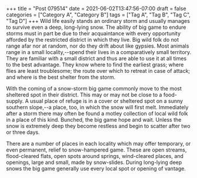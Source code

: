+++
title = "Post 079514"
date = 2021-06-02T13:47:56-07:00
draft = false
categories = ["Category A", "Category B"]
tags = ["Tag A", "Tag B", "Tag C", "Tag D"]
+++
Wild life easily stands an ordinary storm and usually manages to survive even a deep, long-lying snow. The ability of big game to endure storms must in part be due to their acquaintance with every opportunity afforded by the restricted district in which they live. Big wild folk do not range afar nor at random, nor do they drift about like gypsies. Most animals range in a small locality,--spend their lives in a comparatively small territory. They are familiar with a small district and thus are able to use it at all times to the best advantage. They know where to find the earliest grass; where flies are least troublesome; the route over which to retreat in case of attack; and where is the best shelter from the storm.

With the coming of a snow-storm big game commonly move to the most sheltered spot in their district. This may or may not be close to a food-supply. A usual place of refuge is in a cover or sheltered spot on a sunny southern slope,--a place, too, in which the snow will first melt. Immediately after a storm there may often be found a motley collection of local wild folk in a place of this kind. Bunched, the big game hope and wait. Unless the snow is extremely deep they become restless and begin to scatter after two or three days.

There are a number of places in each locality which may offer temporary, or even permanent, relief to snow-hampered game. These are open streams, flood-cleared flats, open spots around springs, wind-cleared places, and openings, large and small, made by snow-slides. During long-lying deep snows the big game generally use every local spot or opening of vantage.
